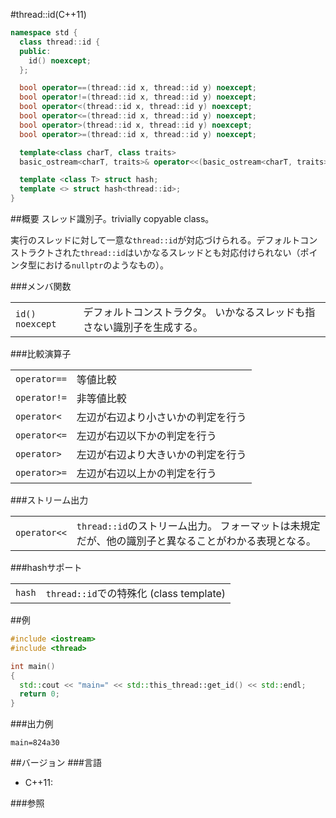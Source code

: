 #thread::id(C++11)
```cpp
namespace std {
  class thread::id {
  public:
    id() noexcept;
  };

  bool operator==(thread::id x, thread::id y) noexcept;
  bool operator!=(thread::id x, thread::id y) noexcept;
  bool operator<(thread::id x, thread::id y) noexcept;
  bool operator<=(thread::id x, thread::id y) noexcept;
  bool operator>(thread::id x, thread::id y) noexcept;
  bool operator>=(thread::id x, thread::id y) noexcept;

  template<class charT, class traits>
  basic_ostream<charT, traits>& operator<<(basic_ostream<charT, traits>& out, thread::id id);

  template <class T> struct hash;
  template <> struct hash<thread::id>;
}
```

##概要
スレッド識別子。trivially copyable class。

実行のスレッドに対して一意な`thread::id`が対応づけられる。デフォルトコンストラクトされた`thread::id`はいかなるスレッドとも対応付けられない（ポインタ型における`nullptr`のようなもの）。


###メンバ関数

| | |
|----------------------------|-------------------------------------------------------------------------------------------------------------|
| `id() noexcept` | デフォルトコンストラクタ。 いかなるスレッドも指さない識別子を生成する。 |


###比較演算子

| | |
|-------------------------|-----------------------------------------------------|
| `operator==` | 等値比較 |
| `operator!=` | 非等値比較 |
| `operator<` | 左辺が右辺より小さいかの判定を行う |
| `operator<=` | 左辺が右辺以下かの判定を行う |
| `operator>` | 左辺が右辺より大きいかの判定を行う |
| `operator>=` | 左辺が右辺以上かの判定を行う |

###ストリーム出力

| | |
|-------------------------|------------------------------------------------------------------------------------------------------------------------------------------------------------|
| `operator<<` | `thread::id`のストリーム出力。 フォーマットは未規定だが、他の識別子と異なることがわかる表現となる。 |


###hashサポート

| | |
|-------------------|---------------------------------------------------------|
| `hash` | `thread::id`での特殊化 (class template) |


##例
```cpp
#include <iostream>
#include <thread>

int main()
{
  std::cout << "main=" << std::this_thread::get_id() << std::endl;
  return 0;
}
```

###出力例
```
main=824a30
```

##バージョン
###言語
- C++11:

###参照


